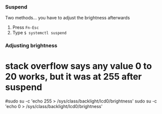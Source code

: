 ### Suspend

Two methods... you have to adjust the brightness afterwards

1. Press `Fn-Esc`
2. Type `$ systemctl suspend`

### Adjusting brightness

# stack overflow says any value 0 to 20 works, but it was at 255 after suspend
#sudo su -c 'echo 255 > /sys/class/backlight/lcd0/brightness'
sudo su -c 'echo 0 > /sys/class/backlight/lcd0/brightness'
